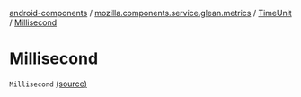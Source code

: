 [android-components](../../index.md) / [mozilla.components.service.glean.metrics](../index.md) / [TimeUnit](index.md) / [Millisecond](./-millisecond.md)

# Millisecond

`Millisecond` [(source)](https://github.com/mozilla-mobile/android-components/blob/master/components/service/glean/src/main/java/mozilla/components/service/glean/metrics/TimeUnit.kt#L14)